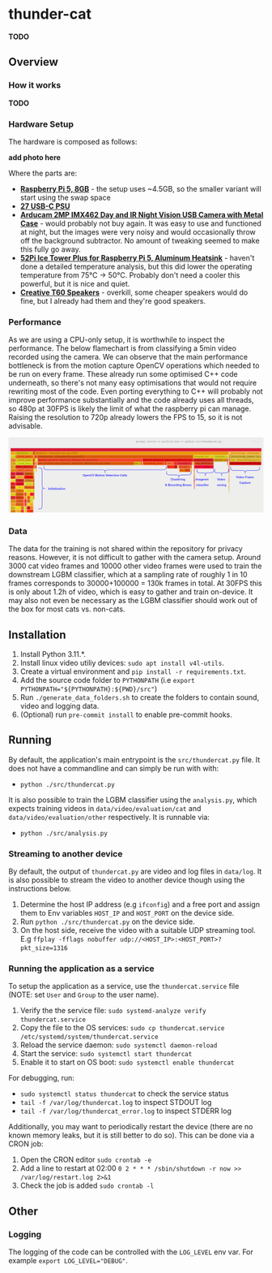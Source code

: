 # thunder-cat

**TODO**
## Overview

### How it works
**TODO**

### Hardware Setup
The hardware is composed as follows:

**add photo here**

Where the parts are:
- [**Raspberry Pi 5, 8GB**](https://www.digikey.ch/de/products/detail/raspberry-pi/SC1112/21658257?so=89455186&content=productdetail_CH) - the setup uses ~4.5GB, so the smaller variant will start using the swap space
- [**27 USB-C PSU**](https://www.digikey.ch/de/products/detail/raspberry-pi/SC1407/21658269?so=89455186&content=productdetail_CH)
- [**Arducam 2MP IMX462 Day and IR Night Vision USB Camera with Metal Case**](https://www.arducam.com/product/arducam-2mp-imx462-day-and-ir-night-vision-usb-camera-with-metal-case/) - would probably not buy again. It was easy to use and functioned at night, but the images were very noisy and would occasionally throw off the background subtractor. No amount of tweaking seemed to make this fully go away.
- [**52Pi Ice Tower Plus for Raspberry Pi 5, Aluminum Heatsink**](https://52pi.com/products/ice-tower-plus-for-raspberry-pi-5-for-raspberry-pi-5) - haven't done a detailed temperature analysis, but this did lower the operating temperature from 75°C -> 50°C. Probably don't need a cooler this powerful, but it is nice and quiet.
- [**Creative T60 Speakers**](https://en.creative.com/p/speakers/creative-t60) - overkill, some cheaper speakers would do fine, but I already
had them and they're good speakers.

### Performance
As we are using a CPU-only setup, it is worthwhile to inspect the performance. The below flamechart is from classifying a 5min video recorded using the camera. We can observe that the main performance bottleneck is from the motion capture OpenCV operations which needed to be run on every frame. These already run some optimised C++ code underneath, so there's not many easy optimisations that would not require rewriting most of the code. Even porting everything to C++ will probably not improve performance substantially and the code already uses all threads, so 480p at 30FPS is likely the limit of what the raspberry pi can manage. Raising the resolution to 720p already lowers the FPS to 15, so it is not advisable.

<p align="center">
  <img src="doc/performance_chart.png" alt="Performance"/>
</p>

### Data
The data for the training is not shared within the repository for privacy reasons. However, it is not difficult
to gather with the camera setup. Around 3000 cat video frames and 10000 other video frames were used to train the
downstream LGBM classifier, which at a sampling rate of roughly 1 in 10 frames corresponds to 30000+100000 = 130k frames in total. At 30FPS this is only about 1.2h of video, which is easy to gather and train on-device. It may also not even be necessary as the LGBM classifier should work out of the box for most cats vs. non-cats.

## Installation
1. Install Python 3.11.*.
2. Install linux video utiliy devices: `sudo apt install v4l-utils`.
3. Create a virtual environment and `pip install -r requirements.txt`.
4. Add the source code folder to `PYTHONPATH` (i.e `export PYTHONPATH="${PYTHONPATH}:${PWD}/src"`)
5. Run `./generate_data_folders.sh` to create the folders to contain sound, video and logging data.
6. (Optional) run `pre-commit install` to enable pre-commit hooks.

## Running
By default, the application's main entrypoint is the `src/thundercat.py` file. It does not have a commandline and can simply be run with with:

- ```python ./src/thundercat.py```

It is also possible to train the LGBM classifier using the `analysis.py`, which expects training videos in `data/video/evaluation/cat` and `data/video/evaluation/other` respectively. It is runnable via:

- ```python ./src/analysis.py```

### Streaming to another device
By default, the output of `thundercat.py` are video and log files in `data/log`. It is also possible to stream the video to another device though using the instructions below.
1. Determine the host IP address (e.g `ifconfig`) and a free port and assign them to Env variables `HOST_IP` and `HOST_PORT` on the device side.
2. Run `python ./src/thundercat.py` on the device side.
3. On the host side, receive the video with a suitable UDP streaming tool. E.g `ffplay -fflags nobuffer udp://<HOST_IP>:<HOST_PORT>?pkt_size=1316`

### Running the application as a service
To setup the application as a service, use the `thundercat.service` file (NOTE: set `User` and `Group` to the user name).
1. Verify the the service file: `sudo systemd-analyze verify thundercat.service`
2. Copy the file to the OS services: `sudo cp thundercat.service /etc/systemd/system/thundercat.service`
3. Reload the service daemon: `sudo systemctl daemon-reload`
4. Start the service: `sudo systemctl start thundercat`
5. Enable it to start on OS boot: `sudo systemctl enable thundercat`

For debugging, run:
- `sudo systemctl status thundercat` to check the service status
- `tail -f /var/log/thundercat.log` to inspect STDOUT log
- `tail -f /var/log/thundercat_error.log` to inspect STDERR log

Additionally, you may want to periodically restart the device (there are no known memory leaks, but it is still better to do so). This can be done via a CRON job:
1. Open the CRON editor `sudo crontab -e`
2. Add a line to restart at 02:00 `0 2 * * * /sbin/shutdown -r now >> /var/log/restart.log 2>&1`
3. Check the job is added `sudo crontab -l`

## Other

### Logging
The logging of the code can be controlled with the `LOG_LEVEL` env var. For example `export LOG_LEVEL="DEBUG"`.

